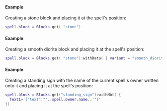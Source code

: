 #### Example
Creating a stone block and placing it at the spell's position:
```lua
spell.block = Blocks.get( "stone")
```

#### Example
Creating a smooth diorite block and placing it at the spell's position:
```lua
spell.block = Blocks.get( "stone"):withData( { variant = "smooth_diorite"})
```

#### Example
Creating a standing sign with the name of the current spell's owner written
onto it and placing it at the spell's position:
```lua
spell.block = Blocks.get("standing_sign"):withNbt( {
  Text1='{"text":"'..spell.owner.name..'"}'
})
```
